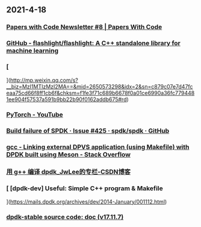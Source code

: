 
## 2021-4-18

### [Papers with Code Newsletter #8 | Papers With Code](https://paperswithcode.com/newsletter/8/?continueFlag=97f49a6bdff9366421292293b243265c)

### [GitHub - flashlight/flashlight: A C++ standalone library for machine learning](https://github.com/flashlight/flashlight)

### [
](http://mp.weixin.qq.com/s?__biz=MzI1MTIzMzI2MA==&mid=2650573298&idx=2&sn=c879c07e7d47fceaa75cd66f8ff1cb6f&chksm=f1fe3f71c689b6678f0a01ce6990a36fc7794481ee904f57537a591b9bb22b90f0162addb675#rd)

### [PyTorch - YouTube](https://www.youtube.com/channel/UCWXI5YeOsh03QvJ59PMaXFw)

### [Build failure of SPDK · Issue #425 · spdk/spdk · GitHub](https://github.com/spdk/spdk/issues/425)

### [gcc - Linking external DPVS application (using Makefile) with DPDK built using Meson - Stack Overflow](https://stackoverflow.com/questions/65844192/linking-external-dpvs-application-using-makefile-with-dpdk-built-using-meson)

### [用 g++ 编译 dpdk_JwLee的专栏-CSDN博客](https://blog.csdn.net/jiangwlee/article/details/30047651)

### [ [dpdk-dev] Useful: Simple C++ program & Makefile
   ](https://mails.dpdk.org/archives/dev/2014-January/001112.html)

### [dpdk-stable source code: doc (v17.11.7)](http://code.dpdk.org/dpdk-stable/v17.11.7/source/doc)